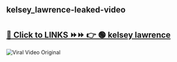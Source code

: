 
 ## kelsey_lawrence-leaked-video 

# <h2><a href="https://clipsfans.com/kelsey_lawrence&ref=git">🔗 Click to LINKS ⏩⏩ 👉 🟢 kelsey lawrence </a></h2>

<a href="https://clipsfans.com/kelsey_lawrence&ref=git" rel="nofollow" data-target="animated-image.originalLink"><img src="https://i.ibb.co.com/xMMVF88/686577567.gif" alt="Viral Video Original" style="max-width: 100%; display: inline-block;" data-target="animated-image.originalImage"></a>
